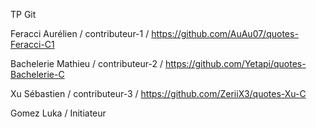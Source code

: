 TP Git


Feracci Aurélien / contributeur-1 / https://github.com/AuAu07/quotes-Feracci-C1

Bachelerie Mathieu / contributeur-2 / https://github.com/Yetapi/quotes-Bachelerie-C

Xu Sébastien / contributeur-3 / https://github.com/ZeriiX3/quotes-Xu-C

Gomez Luka / Initiateur
